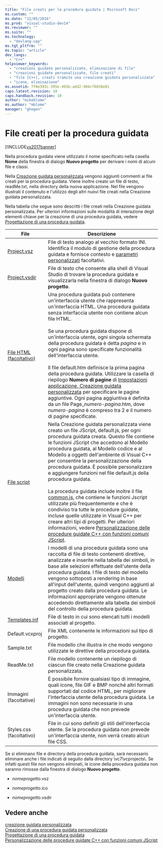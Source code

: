 ```yaml
---
title: "File creati per la procedura guidata | Microsoft Docs"
ms.custom: ""
ms.date: "12/05/2016"
ms.prod: "visual-studio-dev14"
ms.reviewer: ""
ms.suite: ""
ms.technology: 
  - "devlang-cpp"
ms.tgt_pltfrm: ""
ms.topic: "article"
dev_langs: 
  - "C++"
helpviewer_keywords: 
  - "creazioni guidate personalizzate, eliminazione di file"
  - "creazioni guidate personalizzate, file creati"
  - "file [C++], creati tramite una creazione guidata personalizzata"
  - "icone, eliminazione"
ms.assetid: 7f0e393c-395e-491b-add2-904cf8838e81
caps.latest.revision: 10
caps.handback.revision: 10
author: "mikeblome"
ms.author: "mblome"
manager: "ghogen"
---
```

# File creati per la procedura guidata
[!INCLUDE[vs2017banner](../assembler/inline/includes/vs2017banner.md)]

Nella procedura guidata viene utilizzato il nome specificato nella casella **Nome** della finestra di dialogo **Nuovo progetto** per derivare i nomi di alcuni file e classi.  
  
 Nella [Creazione guidata personalizzata](../ide/custom-wizard.md) vengono aggiunti commenti ai file creati per la procedura guidata.  Viene inoltre creato un file di testo, readMe.txt, nella directory della nuova applicazione.  Nel file vengono illustrati il contenuto e l'utilizzo degli altri nuovi file creati nella Creazione guidata personalizzata.  
  
 Nella tabella che segue sono descritti i file creati nella Creazione guidata personalizzata.  Per ulteriori informazioni sulle modalità di interazione degli elementi chiave per la creazione di una procedura guidata, vedere [Progettazione di una procedura guidata](../ide/designing-a-wizard.md).  
  
|File|Descrizione|  
|----------|-----------------|  
|[Project.vsz](../ide/dot-vsz-file-project-control.md)|File di testo analogo al vecchio formato INI.  Identifica il modulo di gestione della procedura guidata e fornisce contesto e [parametri personalizzati](../ide/custom-parameters-in-the-wizard-dot-vsz-file.md) facoltativi.|  
|[Project.vsdir](../Topic/Adding%20Wizards%20to%20the%20Add%20Item%20and%20New%20Project%20Dialog%20Boxes%20by%20Using%20.Vsdir%20Files.md)|File di testo che consente alla shell di Visual Studio di trovare la procedura guidata e visualizzarla nella finestra di dialogo **Nuovo progetto**.|  
|[File HTML \(facoltativo\)](../ide/html-files.md)|Una procedura guidata può contenere un'interfaccia utente che rappresenta un'interfaccia HTML.  Una procedura guidata senza interfaccia utente non contiene alcun file HTML.<br /><br /> Se una procedura guidata dispone di un'interfaccia utente, ogni singola schermata della procedura guidata è detta *pagina* e in ogni pagina sono specificate funzionalità dell'interfaccia utente.<br /><br /> Il file default.htm definisce la prima pagina della procedura guidata.  Utilizzare la casella di riepilogo **Numero di pagine** di [Impostazioni applicazione, Creazione guidata personalizzata](../ide/application-settings-custom-wizard.md) per specificare le pagine aggiuntive.  Ogni pagina aggiuntiva è definita da un file Page\_*numero\-pagina*.htm, dove *numero\-pagina* è compreso tra 2 e il numero di pagine specificate.|  
|[File script](../ide/jscript-file.md)|Nella Creazione guidata personalizzata viene creato un file JScript, default.js, per ogni procedura guidata creata.  Questo file contiene le funzioni JScript che accedono al Modello procedura guidata, al Modello codice e al Modello a oggetti dell'ambiente di Visual C\+\+ per consentire la personalizzazione della procedura guidata.  È possibile personalizzare e aggiungere funzioni nel file default.js della procedura guidata.<br /><br /> La procedura guidata include inoltre il file [common.js](../ide/customizing-cpp-wizards-with-common-jscript-functions.md), che contiene le funzioni Jscript utilizzate più frequentemente e che è condiviso tra tutte le procedure guidate, incluse quelle utilizzate in Visual C\+\+ per creare altri tipi di progetti.  Per ulteriori informazioni, vedere [Personalizzazione delle procedure guidate C\+\+ con funzioni comuni JScript](../ide/customizing-cpp-wizards-with-common-jscript-functions.md).|  
|[Modelli](../ide/template-files.md)|I modelli di una procedura guidata sono una raccolta di file di testo contenenti direttive, analizzate e inserite nella tabella dei simboli, in base alle selezioni effettuate dell'utente della procedura guidata.  I file di testo del modello vengono sottoposti a rendering in base all'input dell'utente, quindi vengono aggiunti al progetto creato dalla procedura guidata.  Le informazioni appropriate vengono ottenute accedendo direttamente alla tabella dei simboli del controllo della procedura guidata.|  
|[Templates.inf](../ide/templates-inf-file.md)|File di testo in cui sono elencati tutti i modelli associati al progetto.|  
|Default.vcxproj|File XML contenente le informazioni sul tipo di progetto.|  
|Sample.txt|File modello che illustra in che modo vengono utilizzate le direttive della procedura guidata.|  
|ReadMe.txt|File modello contenente un riepilogo di ciascun file creato nella Creazione guidata personalizzata.|  
|Immagini \(facoltative\)|È possibile fornire qualsiasi tipo di immagine, quali icone, file GIF e BMP nonché altri formati supportati dal codice HTML, per migliorare l'interfaccia utente della procedura guidata.  Le immagini non sono necessarie in una procedura guidata che non prevede un'interfaccia utente.|  
|Styles.css \(facoltativo\)|File in cui sono definiti gli stili dell'interfaccia utente.  Se la procedura guidata non prevede un'interfaccia utente, non verrà creato alcun file CSS.|  
  
 Se si eliminano file e directory della procedura guidata, sarà necessario eliminare anche i file indicati di seguito dalla directory \\vc7\\vcprojects\\.  Se infatti questi file non vengono eliminati, le icone della procedura guidata non saranno rimosse dalla finestra di dialogo **Nuovo progetto**.  
  
-   *nomeprogetto*.vsz  
  
-   *nomeprogetto*.ico  
  
-   *nomeprogetto*.vsdir  
  
## Vedere anche  
 [creazione guidata personalizzata](../ide/custom-wizard.md)   
 [Creazione di una procedura guidata personalizzata](../ide/creating-a-custom-wizard.md)   
 [Progettazione di una procedura guidata](../ide/designing-a-wizard.md)   
 [Personalizzazione delle procedure guidate C\+\+ con funzioni comuni JScript](../ide/customizing-cpp-wizards-with-common-jscript-functions.md)